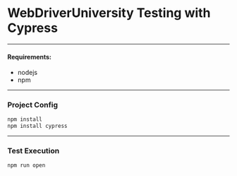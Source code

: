# WebDriverUniversity Testing with Cypress

---

#### Requirements:
- nodejs
- npm

---

### Project Config

```sh
npm install
npm install cypress
```

---

### Test Execution

```sh
npm run open
```

